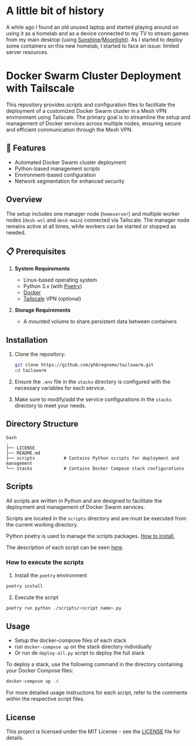 # A little bit of history

A while ago I found an old unused laptop and started playing around on using it as a homelab and as a device connected to my TV to stream games from my main desktop (using [Sunshine](https://github.com/LizardByte/Sunshine)/[Moonlight](https://github.com/moonlight-stream)).
As I started to deploy some containers on this new homelab, I started to face an issue: limited server resources.

# Docker Swarm Cluster Deployment with Tailscale

This repository provides scripts and configuration files to facilitate the deployment of a customized Docker Swarm cluster in a Mesh VPN environment using Tailscale. The primary goal is to streamline the setup and management of Docker services across multiple nodes, ensuring secure and efficient communication through the Mesh VPN.

## 🌟 Features

- Automated Docker Swarm cluster deployment
- Python-based management scripts
- Environment-based configuration
- Network segmentation for enhanced security

## Overview

The setup includes one manager node (`homeserver`) and multiple worker nodes (`desk-wsl` and `desk-main`) connected via Tailscale. The manager node remains active at all times, while workers can be started or stopped as needed.

## 📋 Prerequisites

1. **System Requirements**
   - Linux-based operating system
   - Python 3.x (with [Poetry](https://github.com/python-poetry/install.python-poetry.org))
   - [Docker](https://github.com/docker/docker-install)
   - [Tailscale](https://tailscale.com/) VPN (optional)

2. **Storage Requirements**
   - A mounted volume to share persistent data between containers

## Installation

1. Clone the repository:
   ```bash
   git clone https://github.com/phbregnomo/tailswarm.git
   cd tailswarm
   ```

2. Ensure the `.env` file in the `stacks` directory is configured with the necessary variables for each service.

3. Make sure to modify/add the service configurations in the `stacks` directory to meet your needs.

## Directory Structure

```
bash
.
├── LICENSE
├── README.md
├── scripts           # Contains Python scripts for deployment and management
└── stacks            # Contains Docker Compose stack configurations
```

## Scripts

All scripts are written in Python and are designed to facilitate the deployment and management of Docker Swarm services.

Scripts are located in the `scripts` directory and are must be executed from the current working directory.

Python poetry is used to manage the scripts packages. [How to install.](https://github.com/python-poetry/install.python-poetry.org)

The description of each script can be seen [here](./scripts/scripts.md).

### How to execute the scripts

1. Install the `poetry` environment
```bash
poetry install
```

2. Execute the script
```bash
poetry run python ./scripts/<script name>.py
```

## Usage

- Setup the docker-compose files of each stack
- run `docker-compose up` on the stack directory individually
- Or run de `deploy-all.py` script to deploy the full stack

To deploy a stack, use the following command in the directory containing your Docker Compose files:
```bash
docker-compose up -d
```

For more detailed usage instructions for each script, refer to the comments within the respective script files.

## License

This project is licensed under the MIT License - see the [LICENSE](LICENSE) file for details.

```
